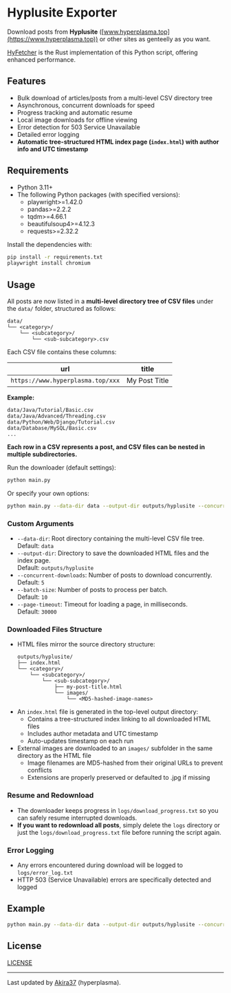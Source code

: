 # Hyplusite Exporter

Download posts from **Hyplusite** ([www.hyperplasma.top](https://www.hyperplasma.top)) or other sites as genteelly as you want.

[HyFetcher](https://github.com/hyperplasma/hyfetcher) is the Rust implementation of this Python script, offering enhanced performance.

## Features

- Bulk download of articles/posts from a multi-level CSV directory tree
- Asynchronous, concurrent downloads for speed
- Progress tracking and automatic resume
- Local image downloads for offline viewing  
- Error detection for 503 Service Unavailable
- Detailed error logging
- **Automatic tree-structured HTML index page (`index.html`) with author info and UTC timestamp**

## Requirements

- Python 3.11+
- The following Python packages (with specified versions):
  - playwright>=1.42.0
  - pandas>=2.2.2  
  - tqdm>=4.66.1
  - beautifulsoup4>=4.12.3
  - requests>=2.32.2

Install the dependencies with:

```bash
pip install -r requirements.txt
playwright install chromium
```

## Usage 

All posts are now listed in a **multi-level directory tree of CSV files** under the `data/` folder, structured as follows:

```
data/
└── <category>/
    └── <subcategory>/
        └── <sub-subcategory>.csv
```

Each CSV file contains these columns:

| url                               | title         |
| --------------------------------- | ------------- |
| `https://www.hyperplasma.top/xxx` | My Post Title |

**Example:**

```
data/Java/Tutorial/Basic.csv
data/Java/Advanced/Threading.csv 
data/Python/Web/Django/Tutorial.csv
data/Database/MySQL/Basic.csv
...
```

**Each row in a CSV represents a post, and CSV files can be nested in multiple subdirectories.**

Run the downloader (default settings):

```bash
python main.py
```

Or specify your own options:

```bash
python main.py --data-dir data --output-dir outputs/hyplusite --concurrent-downloads 8 --batch-size 20 --page-timeout 20000
```

### Custom Arguments

- `--data-dir`: Root directory containing the multi-level CSV file tree.  
  Default: `data`
- `--output-dir`: Directory to save the downloaded HTML files and the index page.  
  Default: `outputs/hyplusite` 
- `--concurrent-downloads`: Number of posts to download concurrently.  
  Default: `5`
- `--batch-size`: Number of posts to process per batch.  
  Default: `10` 
- `--page-timeout`: Timeout for loading a page, in milliseconds.  
  Default: `30000`

### Downloaded Files Structure

- HTML files mirror the source directory structure:
  ```
  outputs/hyplusite/
  ├── index.html
  └── <category>/
      └── <subcategory>/
          └── <sub-subcategory>/
              ├── my-post-title.html
              └── images/
                  └── <MD5-hashed-image-names>
  ```
- An `index.html` file is generated in the top-level output directory:
  - Contains a tree-structured index linking to all downloaded HTML files
  - Includes author metadata and UTC timestamp
  - Auto-updates timestamp on each run
- External images are downloaded to an `images/` subfolder in the same directory as the HTML file
  - Image filenames are MD5-hashed from their original URLs to prevent conflicts
  - Extensions are properly preserved or defaulted to .jpg if missing

### Resume and Redownload

- The downloader keeps progress in `logs/download_progress.txt` so you can safely resume interrupted downloads.
- **If you want to redownload all posts**, simply delete the `logs` directory or just the `logs/download_progress.txt` file before running the script again.

### Error Logging

- Any errors encountered during download will be logged to `logs/error_log.txt`
- HTTP 503 (Service Unavailable) errors are specifically detected and logged

## Example

```bash
python main.py --data-dir data --output-dir outputs/hyplusite --concurrent-downloads 5
```

## License

[LICENSE](LICENSE)

---

Last updated by [Akira37](https://github.com/hyperplasma) (hyperplasma).
